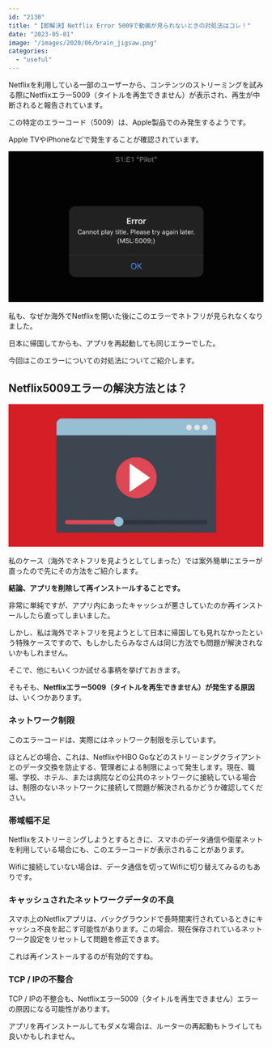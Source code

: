 ```yaml
---
id: "2130"
title: "【即解決】Netflix Error 5009で動画が見られないときの対処法はコレ！"
date: "2023-05-01"
image: "/images/2020/06/brain_jigsaw.png"
categories: 
  - "useful"
---
```


Netflixを利用している一部のユーザーから、コンテンツのストリーミングを試みる際にNetflixエラー5009（タイトルを再生できません）が表示され、再生が中断されると報告されています。

この特定のエラーコード（5009）は、Apple製品でのみ発生するようです。

Apple TVやiPhoneなどで発生することが確認されています。

![](/images/2023/05/netflix5009error.png)

私も、なぜか海外でNetflixを開いた後にこのエラーでネトフリが見られなくなりました。

日本に帰国してからも、アプリを再起動しても同じエラーでした。

今回はこのエラーについての対処法についてご紹介します。

## Netflix5009エラーの解決方法とは？

![](/images/2021/02/video_play.jpg)

私のケース（海外でネトフリを見ようとしてしまった）では案外簡単にエラーが直ったので先にその方法をご紹介します。

**結論、アプリを削除して再インストールすることです。**

非常に単純ですが、アプリ内にあったキャッシュが悪さしていたのか再インストールしたら直ってしまいました。

しかし、私は海外でネトフリを見ようとして日本に帰国しても見れなかったという特殊ケースですので、もしかしたらみなさんは同じ方法でも問題が解決されないかもしれません。

そこで、他にもいくつか試せる事柄を挙げておきます。

そもそも、**Netflixエラー5009（タイトルを再生できません）が発生する原因**は、いくつかあります。

### ネットワーク制限

このエラーコードは、実際にはネットワーク制限を示しています。

ほとんどの場合、これは、NetflixやHBO Goなどのストリーミングクライアントとのデータ交換を防止する、管理者による制限によって発生します。現在、職場、学校、ホテル、または病院などの公共のネットワークに接続している場合は、制限のないネットワークに接続して問題が解決されるかどうか確認してください。

### 帯域幅不足

Netflixをストリーミングしようとするときに、スマホのデータ通信や衛星ネットを利用している場合にも、このエラーコードが表示されることがあります。

Wifiに接続していない場合は、データ通信を切ってWifiに切り替えてみるのもありです。

### キャッシュされたネットワークデータの不良

スマホ上のNetflixアプリは、バックグラウンドで長時間実行されているときにキャッシュ不良を起こす可能性があります。この場合、現在保存されているネットワーク設定をリセットして問題を修正できます。

これは再インストールするのが有効的ですね。

### TCP / IPの不整合

TCP / IPの不整合も、Netflixエラー5009（タイトルを再生できません）エラーの原因になる可能性があります。

アプリを再インストールしてもダメな場合は、ルーターの再起動もトライしても良いかもしれません。
